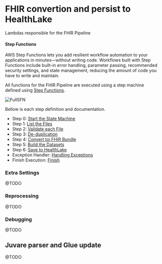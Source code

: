 # FHIR convertion and persist to HealthLake

Lambdas responsible for the FHIR Pipeline

#### Step Functions

AWS Step Functions lets you add resilient workflow automation to your applications in minutes—without writing code. Workflows built with Step Functions include built-in error handling, parameter passing, recommended security settings, and state management, reducing the amount of code you have to write and maintain.

All functions for the FHIR Pipeline are executed using a step machine defined using [Step Functions](https://aws.amazon.com/step-functions/getting-started/).

![FullSFN](../../images/stepfunctions/full_sfn.png)

Bellow is each step definition and documentation.

- Step 0: [Start the State Machine](./ccda_step0_start_state_machine)
- Step 1: [List the Files](./ccda_step1_new_files)
- Step 2: [Validate each File](./ccda_step2_validation)
- Step 3: [De-duplication](./ccda_step3_deduplication)
- Step 4: [Convert toi FHIR Bundle](./ccda_step4_converter)
- Step 5: [Build the Datasets](./ccda_step5_dataset_builder)
- Step 6: [Save to HealthLake](./ccda_step6_fhir_resource_split)
- Exception Handler: [Handling Exceptions](./ccda_exception_handler)
- Finish Execution: [Finish](./ccda_finish_stepfunction)

### Extra Settings

@TODO

### Reprocessing

@TODO

### Debugging

@TODO

## Juvare parser and Glue update

@TODO
